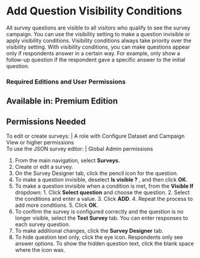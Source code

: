 

# Add Question Visibility Conditions

All survey questions are visible to all visitors who qualify to see the survey
campaign. You can use the visibility setting to make a question invisible or
apply visibility conditions. Visibility conditions always take priority over
the visibility setting. With visibility conditions, you can make questions
appear only if respondents answer in a certain way. For example, only show a
follow-up question if the respondent gave a specific answer to the initial
question.

### Required Editions and User Permissions

Available in: Premium Edition  
---  
  
  

Permissions Needed  
---  
To edit or create surveys: | A role with Configure Dataset and Campaign View or higher permissions  
To use the JSON survey editor: | Global Admin permissions  
  
  1. From the main navigation, select **Surveys.**
  2. Create or edit a survey.
  3. On the Survey Designer tab, click the pencil icon for the question.
  4. To make a question invisible, deselect **Is visible ?** , and then click **OK**. 
  5. To make a question invisible when a condition is met, from the **Visible If** dropdown:
    1. Click **Select question** and choose the question.
    2. Select the conditions and enter a value.
    3. Click **ADD**.
    4. Repeat the process to add more conditions.
    5. Click **OK**.
  6. To confirm the survey is configured correctly and the question is no longer visible, select the **Test Survey** tab. You can enter responses to each survey question. 
  7. To make additional changes, click the **Survey Designer** tab.
  8. To hide question text only, click the eye icon. Respondents only see answer options. To show the hidden question text, click the blank space where the icon was.

